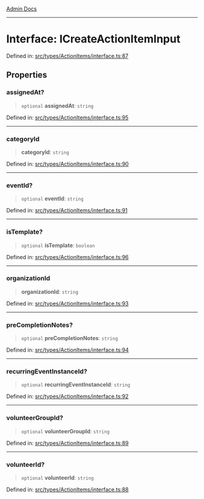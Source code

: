 [Admin Docs](/)

***

# Interface: ICreateActionItemInput

Defined in: [src/types/ActionItems/interface.ts:87](https://github.com/PalisadoesFoundation/talawa-admin/blob/main/src/types/ActionItems/interface.ts#L87)

## Properties

### assignedAt?

> `optional` **assignedAt**: `string`

Defined in: [src/types/ActionItems/interface.ts:95](https://github.com/PalisadoesFoundation/talawa-admin/blob/main/src/types/ActionItems/interface.ts#L95)

***

### categoryId

> **categoryId**: `string`

Defined in: [src/types/ActionItems/interface.ts:90](https://github.com/PalisadoesFoundation/talawa-admin/blob/main/src/types/ActionItems/interface.ts#L90)

***

### eventId?

> `optional` **eventId**: `string`

Defined in: [src/types/ActionItems/interface.ts:91](https://github.com/PalisadoesFoundation/talawa-admin/blob/main/src/types/ActionItems/interface.ts#L91)

***

### isTemplate?

> `optional` **isTemplate**: `boolean`

Defined in: [src/types/ActionItems/interface.ts:96](https://github.com/PalisadoesFoundation/talawa-admin/blob/main/src/types/ActionItems/interface.ts#L96)

***

### organizationId

> **organizationId**: `string`

Defined in: [src/types/ActionItems/interface.ts:93](https://github.com/PalisadoesFoundation/talawa-admin/blob/main/src/types/ActionItems/interface.ts#L93)

***

### preCompletionNotes?

> `optional` **preCompletionNotes**: `string`

Defined in: [src/types/ActionItems/interface.ts:94](https://github.com/PalisadoesFoundation/talawa-admin/blob/main/src/types/ActionItems/interface.ts#L94)

***

### recurringEventInstanceId?

> `optional` **recurringEventInstanceId**: `string`

Defined in: [src/types/ActionItems/interface.ts:92](https://github.com/PalisadoesFoundation/talawa-admin/blob/main/src/types/ActionItems/interface.ts#L92)

***

### volunteerGroupId?

> `optional` **volunteerGroupId**: `string`

Defined in: [src/types/ActionItems/interface.ts:89](https://github.com/PalisadoesFoundation/talawa-admin/blob/main/src/types/ActionItems/interface.ts#L89)

***

### volunteerId?

> `optional` **volunteerId**: `string`

Defined in: [src/types/ActionItems/interface.ts:88](https://github.com/PalisadoesFoundation/talawa-admin/blob/main/src/types/ActionItems/interface.ts#L88)
